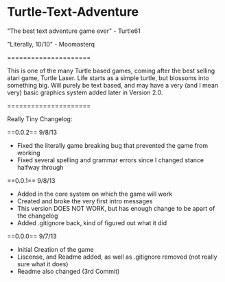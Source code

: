Turtle-Text-Adventure
=====================

"The best text adventure game ever" - Turtle61

"Literally, 10/10" - Moomasterq

=====================

This is one of the many Turtle based games, coming after the best selling atari game, Turtle Laser.  Life starts as a simple turtle, but blossoms into something big.  Will purely be text based, and may have a very (and I mean very) basic graphics system added later in Version 2.0.

=====================

Really Tiny Changelog:

==0.0.2== 9/8/13
- Fixed the literally game breaking bug that prevented the game from working
- Fixed several spelling and grammar errors since I changed stance halfway through

==0.0.1== 9/8/13 
- Added in the core system on which the game will work
- Created and broke the very first intro messages
- This version DOES NOT WORK, but has enough change to be apart of the changelog
- Added .gitignore back, kind of figured out what it did

==0.0.0== 9/7/13
- Initial Creation of the game
- Liscense, and Readme added, as well as .gitignore removed (not really sure what it does)
- Readme also changed (3rd Commit)
